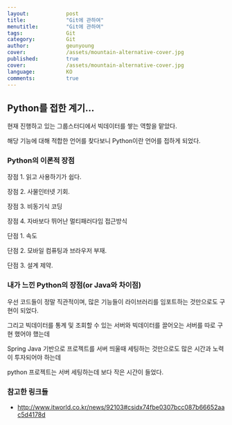 ```yaml
---
layout:            post
title:             "Git에 관하여"
menutitle:         "Git에 관하여"
tags:              Git
category:          Git
author:            geunyoung
cover:             /assets/mountain-alternative-cover.jpg
published:         true
cover:             /assets/mountain-alternative-cover.jpg
language:          KO
comments:          true
---
```


## Python를 접한 계기...

현재 진행하고 있는 그룹스터디에서 빅데이터를 쌓는 역할을 맡았다.

해당 기능에 대해 적합한 언어를 찾다보니 Python이란 언어를 접하게 되었다.


### Python의 이론적 장점

장점 1. 읽고 사용하기가 쉽다.

장점 2. 사물인터넷 기회.

장점 3. 비동기식 코딩

장점 4. 자바보다 뛰어난 멀티패러다임 접근방식



단점 1. 속도

단점 2. 모바일 컴퓨팅과 브라우저 부재.

단점 3. 설계 제약.


### 내가 느낀 Python의 장점(or Java와 차이점)

우선 코드들이 정말 직관적이며, 많은 기능들이 라이브러리를 임포트하는 것만으로도 구현이 되었다.

그리고 빅데이터를 통계 및 조회할 수 있는 서버와 빅데이터를 끌어오는 서버를 따로 구현 했어야 했는데

Spring Java 기반으로 프로젝트를 서버 띄울때 세팅하는 것만으로도 많은 시간과 노력이 투자되어야 하는데

python 프로젝트는 서버 세팅하는데 보다 작은 시간이 들었다.




### 참고한 링크들

 - http://www.itworld.co.kr/news/92103#csidx74fbe0307bcc087b66652aac5d4178d 


